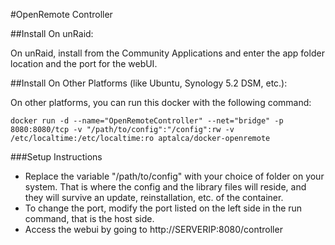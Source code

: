 #OpenRemote Controller

##Install On unRaid:

On unRaid, install from the Community Applications and enter the app folder location and the port for the webUI.

##Install On Other Platforms (like Ubuntu, Synology 5.2 DSM, etc.):

On other platforms, you can run this docker with the following command:

```
docker run -d --name="OpenRemoteController" --net="bridge" -p 8080:8080/tcp -v "/path/to/config":"/config":rw -v /etc/localtime:/etc/localtime:ro aptalca/docker-openremote
```

###Setup Instructions
- Replace the variable "/path/to/config" with your choice of folder on your system. That is where the config and the library files will reside, and they will survive an update, reinstallation, etc. of the container.
- To change the port, modify the port listed on the left side in the run command, that is the host side.
- Access the webui by going to http://SERVERIP:8080/controller
